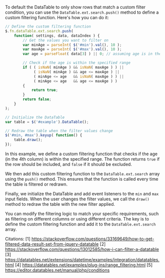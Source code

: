 To default the DataTable to only show rows that match a custom filter condition, you can use the `DataTable.ext.search.push()` method to define a custom filtering function. Here's how you can do it:

```javascript
// Define the custom filtering function
$.fn.dataTable.ext.search.push(
    function( settings, data, dataIndex ) {
        // Get the values you want to filter on
        var minAge = parseInt( $('#min').val(), 10 );
        var maxAge = parseInt( $('#max').val(), 10 );
        var age = parseFloat( data[3] ) || 0; // assuming age is in the 4th column

        // Check if the age is within the specified range
        if ( ( isNaN( minAge ) && isNaN( maxAge ) ) ||
             ( isNaN( minAge ) && age <= maxAge ) ||
             ( minAge <= age   && isNaN( maxAge ) ) ||
             ( minAge <= age   && age <= maxAge ) )
        {
            return true;
        }
        return false;
    }
);

// Initialize the DataTable
var table = $('#example').DataTable();

// Redraw the table when the filter values change
$('#min, #max').keyup( function() {
    table.draw();
});
```

In this example, we define a custom filtering function that checks if the age (in the 4th column) is within the specified range. The function returns `true` if the row should be included, and `false` if it should be excluded.

We then add this custom filtering function to the `DataTable.ext.search` array using the `push()` method. This ensures that the function is called every time the table is filtered or redrawn.

Finally, we initialize the DataTable and add event listeners to the `min` and `max` input fields. When the user changes the filter values, we call the `draw()` method to redraw the table with the new filter applied.

You can modify the filtering logic to match your specific requirements, such as filtering on different columns or using different criteria. The key is to define the custom filtering function and add it to the `DataTable.ext.search` array.

Citations:
[1] https://stackoverflow.com/questions/33169649/how-to-get-filtered-data-result-set-from-jquery-datatable
[2] https://stackoverflow.com/questions/13012585/how-i-can-filter-a-datatable
[3] https://datatables.net/extensions/datetime/examples/integration/datatables.html
[4] https://datatables.net/examples/plug-ins/range_filtering.html
[5] https://editor.datatables.net/manual/php/conditions